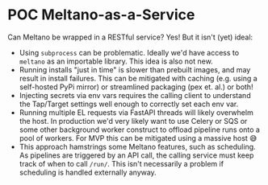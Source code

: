# POC Meltano-as-a-Service

Can Meltano be wrapped in a RESTful service? Yes! But it isn't (yet) ideal:

- Using `subprocess` can be problematic. Ideally we'd have access to `meltano` as an importable library. This idea is also not new.
- Running installs "just in time" is slower than prebuilt images, and may result in install failures. This can be mitigated with caching (e.g. using a self-hosted PyPi mirror) or streamlined packaging (pex et. al.) or both!
- Injecting secrets via env vars requires the calling client to understand the Tap/Target settings well enough to correctly set each env var.
- Running multiple EL requests via FastAPI threads will likely overwhelm the host. In production we'd very likely want to use Celery or SQS or some other background worker construct to offload pipeline runs onto a pool of workers. For MVP this can be mitigated using a massive host 😅
- This approach hamstrings some Meltano features, such as scheduling. As pipelines are triggered by an API call, the calling service must keep track of when to call `/run/`. This isn't necessarily a problem if scheduling is handled externally anyway.
